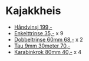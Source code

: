 Kajakkheis
===

- [Håndvinsj 199,-](https://www.jula.no/catalog/bil-og-garasje/transport/vinsjer/handdrevne-vinsjer/handvinsj-027143/ )
- [Enkelttrinse 35,-](https://www.byggmax.no/spiker-och-skruer/maritime-beslag/trinse-elforsinket-p258827) x 9
- [Dobbeltrinse 60mm 68,-](https://www.byggmax.no/spiker-och-skruer/maritime-beslag/trinse-elforsinket-p729096) x 2
- [Tau 9mm 30meter 70,-](https://www.jula.no/catalog/hage/utemiljo/presenninger-og-tau/tau/fritidstau-388954/?f.category.code=E-052109&sort.by=novelty&sort.order=desc&skip=0&take=25&_=1514313145384#tab04)
- [Karabinkrok 80mm 40,-](https://www.jula.no/catalog/fritid/bat-og-maritime-produkter/battilbehor/beslag/karabinkrok-650548/) x 4
